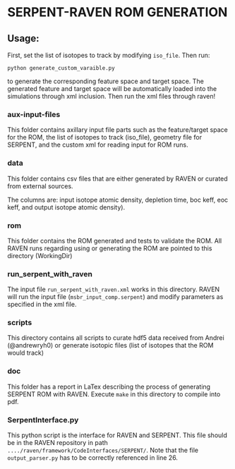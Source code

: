 # SERPENT-RAVEN ROM GENERATION

## Usage:
First, set the list of isotopes to track by modifying `iso_file`.
Then run:
```
python generate_custom_varaible.py
```
to generate the corresponding feature space and target space.
The generated feature and target space will be automatically loaded
into the simulations through xml inclusion. Then run the xml files
through raven!

### aux-input-files
This folder contains axillary input file parts
such as the feature/target space for the ROM,
 the list of isotopes to track (iso_file),
geometry file for SERPENT, and the custom
xml for reading input for ROM runs.

### data
This folder contains csv files that are either
generated by RAVEN or curated from external sources.

The columns are: input isotope atomic density, depletion time, 
boc keff, eoc keff, and output isotope atomic density).


### rom
This folder contains the ROM generated and tests to validate
the ROM. All RAVEN runs regarding using or generating the ROM
are pointed to this directory (WorkingDir)

### run_serpent_with_raven
The input file `run_serpent_with_raven.xml` works in this
directory. RAVEN will run the input file (`msbr_input_comp.serpent`)
and modify parameters as specified in the xml file.

### scripts
This directory contains all scripts to curate hdf5 data
received from Andrei (@andrewryh0) or generate isotopic
files (list of isotopes that the ROM would track)

### doc
This folder has a report in LaTex describing the process
of generating SERPENT ROM with RAVEN. Execute `make` in this
directory to compile into pdf.

### SerpentInterface.py
This python script is the interface for RAVEN and SERPENT.
This file should be in the RAVEN repository in path
`..../raven/framework/CodeInterfaces/SERPENT/`. Note that
the file `output_parser.py` has to be correctly referenced
in line 26.


